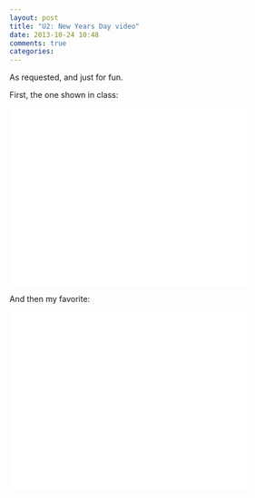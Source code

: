 ```yaml
---
layout: post
title: "U2: New Years Day video"
date: 2013-10-24 10:48
comments: true
categories: 
---
```


As requested, and just for fun.

First, the one shown in class:

<iframe width="420" height="315" src="//www.youtube.com/embed/PPVi0f8lKSc" frameborder="0" allowfullscreen></iframe>

And then my favorite:

<iframe width="420" height="315" src="//www.youtube.com/embed/RsVJfT-L_dA" frameborder="0" allowfullscreen></iframe>